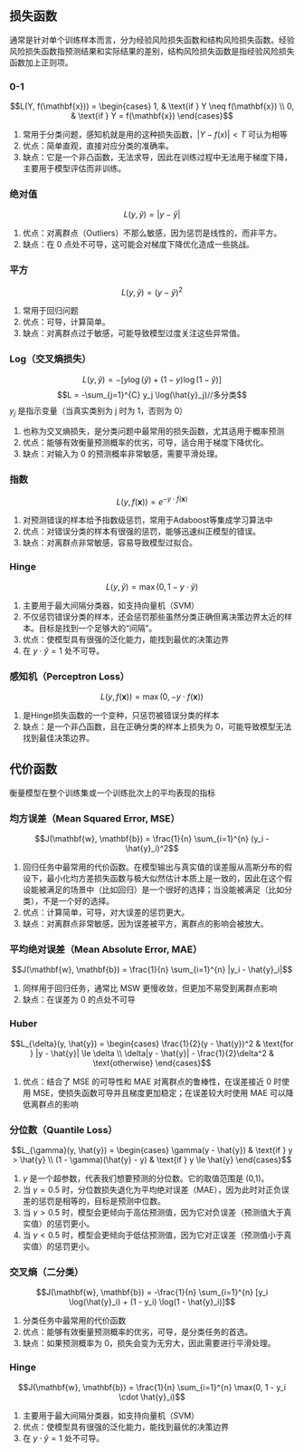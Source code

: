## 损失函数
通常是针对单个训练样本而言，分为经验风险损失函数和结构风险损失函数。经验风险损失函数指预测结果和实际结果的差别，结构风险损失函数是指经验风险损失函数加上正则项。
### 0-1
$$L(Y, f(\mathbf{x})) = \begin{cases} 1, & \text{if } Y \neq f(\mathbf{x}) \\ 0, & \text{if } Y = f(\mathbf{x}) \end{cases}$$
1. 常用于分类问题，感知机就是用的这种损失函数，$|Y-f(x)|<T$ 可认为相等
2. 优点：简单直观，直接对应分类的准确率。
3. 缺点：它是一个非凸函数，无法求导，因此在训练过程中无法用于梯度下降，主要用于模型评估而非训练。
### 绝对值
$$L(y, \hat{y}) = |y - \hat{y}|$$
1. 优点：对离群点（Outliers）不那么敏感，因为惩罚是线性的，而非平方。
2. 缺点：在 0 点处不可导，这可能会对梯度下降优化造成一些挑战。
### 平方
$$L(y, \hat{y}) = (y - \hat{y})^2$$
1. 常用于回归问题
2. 优点：可导，计算简单。
3. 缺点：对离群点过于敏感，可能导致模型过度关注这些异常值。
### Log（交叉熵损失）
$$L(y, \hat{y}) = -[y \log(\hat{y}) + (1 - y) \log(1 - \hat{y})]$$
$$L = -\sum_{j=1}^{C} y_j \log(\hat{y}_j)//多分类$$
$y _j$ 是指示变量（当真实类别为 j 时为 1，否则为 0）
1. 也称为交叉熵损失，是分类问题中最常用的损失函数，尤其适用于概率预测
2. 优点：能够有效衡量预测概率的优劣，可导，适合用于梯度下降优化。
3. 缺点：对输入为 0 的预测概率非常敏感，需要平滑处理。
### 指数
$$L(y, f(\mathbf{x})) = e^{-y \cdot f(\mathbf{x})}$$
1. 对预测错误的样本给予指数级惩罚，常用于Adaboost等集成学习算法中
2. 优点：对错误分类的样本有很强的惩罚，能够迅速纠正模型的错误。
3. 缺点：对离群点非常敏感，容易导致模型过拟合。
### Hinge 
$$L(y, \hat{y}) = \max(0, 1 - y \cdot \hat{y})$$
1. 主要用于最大间隔分类器，如支持向量机（SVM）
2. 不仅惩罚错误分类的样本，还会惩罚那些虽然分类正确但离决策边界太近的样本。目标是找到一个足够大的“间隔”。
3. 优点：使模型具有很强的泛化能力，能找到最优的决策边界
4. 在 $y \cdot \hat{y}=1$ 处不可导。
### 感知机（Perceptron Loss）
$$L(y, f(\mathbf{x})) = \max(0, -y \cdot f(\mathbf{x}))$$
1. 是Hinge损失函数的一个变种，只惩罚被错误分类的样本
2. 缺点：是一个非凸函数，且在正确分类的样本上损失为 0，可能导致模型无法找到最佳决策边界。
## 代价函数
衡量模型在整个训练集或一个训练批次上的平均表现的指标
### 均方误差（Mean Squared Error, MSE）
$$J(\mathbf{w}, \mathbf{b}) = \frac{1}{n} \sum_{i=1}^{n} (y_i - \hat{y}_i)^2$$
1. 回归任务中最常用的代价函数。在模型输出与真实值的误差服从高斯分布的假设下，最小化均方差损失函数与极大似然估计本质上是一致的，因此在这个假设能被满足的场景中（比如回归）是一个很好的选择；当没能被满足（比如分类），不是一个好的选择。
2. 优点：计算简单，可导，对大误差的惩罚更大。
3. 缺点：对离群点非常敏感，因为误差被平方，离群点的影响会被放大。
### 平均绝对误差（Mean Absolute Error, MAE）
$$J(\mathbf{w}, \mathbf{b}) = \frac{1}{n} \sum_{i=1}^{n} |y_i - \hat{y}_i|$$
1. 同样用于回归任务，通常比 MSW 更慢收敛，但更加不易受到离群点影响
2. 缺点：在误差为 0 的点处不可导
### Huber 
$$L_{\delta}(y, \hat{y}) = \begin{cases} \frac{1}{2}(y - \hat{y})^2 & \text{for } |y - \hat{y}| \le \delta \\ \delta|y - \hat{y}| - \frac{1}{2}\delta^2 & \text{otherwise} \end{cases}$$
1. 优点：结合了 MSE 的可导性和 MAE 对离群点的鲁棒性，在误差接近 0 时使用 MSE，使损失函数可导并且梯度更加稳定；在误差较大时使用 MAE 可以降低离群点的影响
### 分位数（Quantile Loss）
$$L_{\gamma}(y, \hat{y}) = \begin{cases} \gamma(y - \hat{y}) & \text{if } y > \hat{y} \\ (1 - \gamma)(\hat{y} - y) & \text{if } y \le \hat{y} \end{cases}$$
1. $\gamma$ 是一个超参数，代表我们想要预测的分位数。它的取值范围是 (0,1)。
2. 当 $\gamma=0.5$ 时，分位数损失退化为平均绝对误差（MAE），因为此时对正负误差的惩罚是相等的，目标是预测中位数。
3. 当 $\gamma>0.5$ 时，模型会更倾向于高估预测值，因为它对负误差（预测值大于真实值）的惩罚更小。
4. 当 $\gamma<0.5$ 时，模型会更倾向于低估预测值，因为它对正误差（预测值小于真实值）的惩罚更小。
### 交叉熵（二分类）
$$J(\mathbf{w}, \mathbf{b}) = -\frac{1}{n} \sum_{i=1}^{n} [y_i \log(\hat{y}_i) + (1 - y_i) \log(1 - \hat{y}_i)]$$
1. 分类任务中最常用的代价函数
2. 优点：能够有效衡量预测概率的优劣，可导，是分类任务的首选。
3. 缺点：如果预测概率为 0，损失会变为无穷大，因此需要进行平滑处理。
### Hinge
$$J(\mathbf{w}, \mathbf{b}) = \frac{1}{n} \sum_{i=1}^{n} \max(0, 1 - y_i \cdot \hat{y}_i)$$
1. 主要用于最大间隔分类器，如支持向量机（SVM）
2. 优点：使模型具有很强的泛化能力，能找到最优的决策边界
3. 在 $y \cdot \hat{y}=1$ 处不可导。